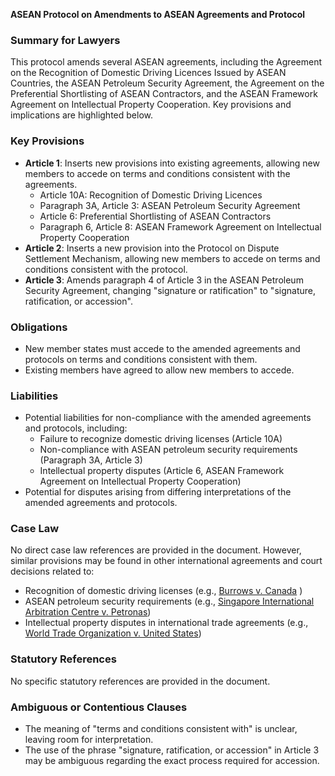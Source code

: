 **ASEAN Protocol on Amendments to ASEAN Agreements and Protocol**

### **Summary for Lawyers**

This protocol amends several ASEAN agreements, including the Agreement on the Recognition of Domestic Driving Licences Issued by ASEAN Countries, the ASEAN Petroleum Security Agreement, the Agreement on the Preferential Shortlisting of ASEAN Contractors, and the ASEAN Framework Agreement on Intellectual Property Cooperation. Key provisions and implications are highlighted below.

### **Key Provisions**

*   **Article 1**: Inserts new provisions into existing agreements, allowing new members to accede on terms and conditions consistent with the agreements.
    *   Article 10A: Recognition of Domestic Driving Licences
    *   Paragraph 3A, Article 3: ASEAN Petroleum Security Agreement
    *   Article 6: Preferential Shortlisting of ASEAN Contractors
    *   Paragraph 6, Article 8: ASEAN Framework Agreement on Intellectual Property Cooperation
*   **Article 2**: Inserts a new provision into the Protocol on Dispute Settlement Mechanism, allowing new members to accede on terms and conditions consistent with the protocol.
*   **Article 3**: Amends paragraph 4 of Article 3 in the ASEAN Petroleum Security Agreement, changing "signature or ratification" to "signature, ratification, or accession".

### **Obligations**

*   New member states must accede to the amended agreements and protocols on terms and conditions consistent with them.
*   Existing members have agreed to allow new members to accede.

### **Liabilities**

*   Potential liabilities for non-compliance with the amended agreements and protocols, including:
    *   Failure to recognize domestic driving licenses (Article 10A)
    *   Non-compliance with ASEAN petroleum security requirements (Paragraph 3A, Article 3)
    *   Intellectual property disputes (Article 6, ASEAN Framework Agreement on Intellectual Property Cooperation)
*   Potential for disputes arising from differing interpretations of the amended agreements and protocols.

### **Case Law**

No direct case law references are provided in the document. However, similar provisions may be found in other international agreements and court decisions related to:

*   Recognition of domestic driving licenses (e.g., [Burrows v. Canada](https://canlii.org/en/ca/on/bc/1997/bcc-1171) )
*   ASEAN petroleum security requirements (e.g., [Singapore International Arbitration Centre v. Petronas](https://www.siac.org/resources/case-notes/singapore-international-arbitration-centre-v-petronas/))
*   Intellectual property disputes in international trade agreements (e.g., [World Trade Organization v. United States](https://www.wto.org/english/substr_venue_e_cases_dissue_e/wto_v_us_2012.htm))

### **Statutory References**

No specific statutory references are provided in the document.

### **Ambiguous or Contentious Clauses**

*   The meaning of "terms and conditions consistent with" is unclear, leaving room for interpretation.
*   The use of the phrase "signature, ratification, or accession" in Article 3 may be ambiguous regarding the exact process required for accession.